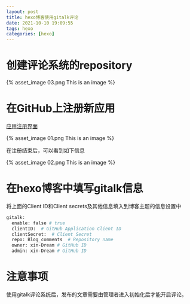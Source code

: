 ```yaml
---
layout: post
title: hexo博客使用gitalk评论
date: 2021-10-10 19:09:55
tags: hexo
categories: [hexo]
---
```


# 创建评论系统的repository

{% asset_image 03.png This is an image %}

# 在GitHub上注册新应用

[应用注册界面](https://github.com/settings/applications/new)

{% asset_image 01.png This is an image %}

在注册结束后，可以看到如下信息

{% asset_image 02.png This is an image %}

# 在hexo博客中填写gitalk信息 

将上面的Client ID和Client secrets及其他信息填入到博客主题的信息设置中

```bash
gitalk:
  enable: false # true
  clientID:  # GitHub Application Client ID
  clientSecret:  # Client Secret
  repo: Blog_comments  # Repository name
  owner: xin-Dream # GitHub ID
  admin: xin-Dream # GitHub ID

```
# 注意事项

使用gitalk评论系统后，发布的文章需要由管理者进入初始化后才能开启评论。



